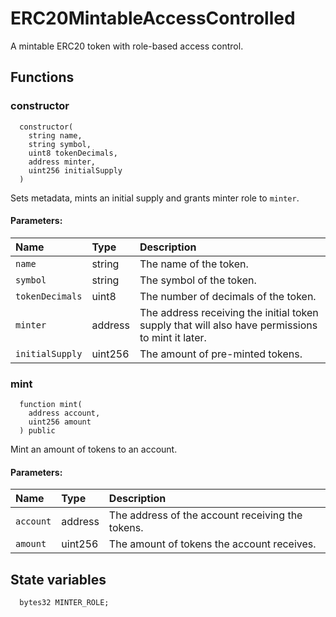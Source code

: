 # ERC20MintableAccessControlled

A mintable ERC20 token with role-based access control.

## Functions

### constructor

```solidity
  constructor(
    string name,
    string symbol,
    uint8 tokenDecimals,
    address minter,
    uint256 initialSupply
  )
```

Sets metadata, mints an initial supply and grants minter role to `minter`.

#### Parameters:

| Name            | Type    | Description                                                                                      |
| :-------------- | :------ | :----------------------------------------------------------------------------------------------- |
| `name`          | string  | The name of the token.                                                                           |
| `symbol`        | string  | The symbol of the token.                                                                         |
| `tokenDecimals` | uint8   | The number of decimals of the token.                                                             |
| `minter`        | address | The address receiving the initial token supply that will also have permissions to mint it later. |
| `initialSupply` | uint256 | The amount of pre-minted tokens.                                                                 |

### mint

```solidity
  function mint(
    address account,
    uint256 amount
  ) public
```

Mint an amount of tokens to an account.

#### Parameters:

| Name      | Type    | Description                                      |
| :-------- | :------ | :----------------------------------------------- |
| `account` | address | The address of the account receiving the tokens. |
| `amount`  | uint256 | The amount of tokens the account receives.       |

## State variables

```solidity
  bytes32 MINTER_ROLE;
```
